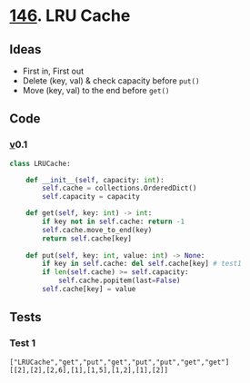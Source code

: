 # [146](https://leetcode.com/problems/lru-cache/). LRU Cache

## Ideas
 
* First in, First out
* Delete (key, val) & check capacity before `put()`
* Move (key, val) to the end before `get()`

## Code 

### [v](https://github.githistory.xyz/willwang-x/algorithms-2018/blob/master/problems/leetcode/146.md)0.1 

``` python 
class LRUCache:

    def __init__(self, capacity: int):
        self.cache = collections.OrderedDict()
        self.capacity = capacity

    def get(self, key: int) -> int:
        if key not in self.cache: return -1 
        self.cache.move_to_end(key)
        return self.cache[key]
        
    def put(self, key: int, value: int) -> None:
        if key in self.cache: del self.cache[key] # test1
        if len(self.cache) >= self.capacity: 
            self.cache.popitem(last=False)
        self.cache[key] = value
```

## Tests

### Test 1 

```
["LRUCache","get","put","get","put","put","get","get"]
[[2],[2],[2,6],[1],[1,5],[1,2],[1],[2]]
```